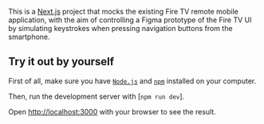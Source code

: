 This is a [Next.js](https://nextjs.org) project that mocks the existing Fire TV remote mobile application, with the aim of controlling a Figma prototype of the Fire TV UI by simulating keystrokes when pressing navigation buttons from the smartphone.

## Try it out by yourself

First of all, make sure you have [`Node.js`](https://nodejs.org/) and [`npm`](https://www.npmjs.com) installed on your computer.

Then, run the development server with [`npm run dev`].

Open [http://localhost:3000](http://localhost:3000) with your browser to see the result.
